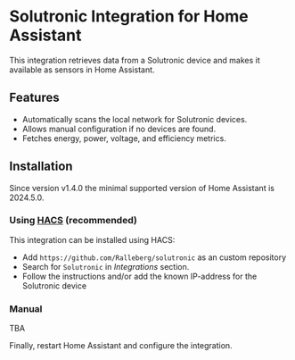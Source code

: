 # Solutronic Integration for Home Assistant

This integration retrieves data from a Solutronic device and makes it available as sensors in Home Assistant.

## Features

- Automatically scans the local network for Solutronic devices.
- Allows manual configuration if no devices are found.
- Fetches energy, power, voltage, and efficiency metrics.

## Installation

Since version v1.4.0 the minimal supported version of Home Assistant is 2024.5.0.

### Using [HACS](https://hacs.xyz/) (recommended)

This integration can be installed using HACS:
- Add `https://github.com/Ralleberg/solutronic` as an custom repository
- Search for `Solutronic` in *Integrations* section.
- Follow the instructions and/or add the known IP-address for the Solutronic device
 
### Manual

TBA

Finally, restart Home Assistant and configure the integration.